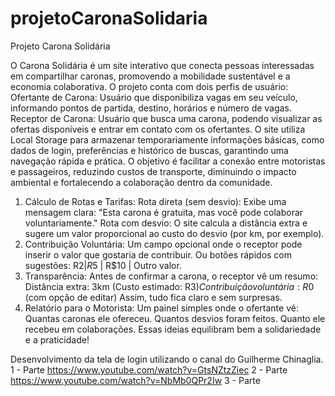 # projetoCaronaSolidaria
Projeto Carona Solidária

O Carona Solidária é um site interativo que conecta pessoas interessadas em compartilhar caronas, promovendo a mobilidade sustentável e a economia colaborativa. O projeto conta com dois perfis de usuário:
Ofertante de Carona: Usuário que disponibiliza vagas em seu veículo, informando pontos de partida, destino, horários e número de vagas.
Receptor de Carona: Usuário que busca uma carona, podendo visualizar as ofertas disponíveis e entrar em contato com os ofertantes.
O site utiliza Local Storage para armazenar temporariamente informações básicas, como dados de login, preferências e histórico de buscas, garantindo uma navegação rápida e prática.
O objetivo é facilitar a conexão entre motoristas e passageiros, reduzindo custos de transporte, diminuindo o impacto ambiental e fortalecendo a colaboração dentro da comunidade.
1. Cálculo de Rotas e Tarifas:
Rota direta (sem desvio): Exibe uma mensagem clara: "Esta carona é gratuita, mas você pode colaborar voluntariamente."
Rota com desvio: O site calcula a distância extra e sugere um valor proporcional ao custo do desvio (por km, por exemplo).
2. Contribuição Voluntária:
Um campo opcional onde o receptor pode inserir o valor que gostaria de contribuir.
Ou botões rápidos com sugestões: R$2 | R$5 | R$10 | Outro valor.
3. Transparência:
Antes de confirmar a carona, o receptor vê um resumo:
Distância extra: 3km (Custo estimado: R$3)
Contribuição voluntária: R$0 (com opção de editar)
Assim, tudo fica claro e sem surpresas.
4. Relatório para o Motorista:
Um painel simples onde o ofertante vê:
Quantas caronas ele ofereceu.
Quantos desvios foram feitos.
Quanto ele recebeu em colaborações.
Essas ideias equilibram bem a solidariedade e a praticidade!

Desenvolvimento da tela de login utilizando o canal do Guilherme Chinaglia.
1 - Parte https://www.youtube.com/watch?v=GtsNZtzZiec
2 - Parte https://www.youtube.com/watch?v=NbMb0QPr2Iw
3 - Parte 
